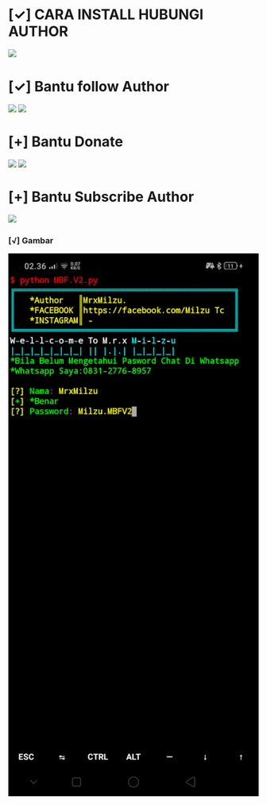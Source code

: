 # [✓] CARA INSTALL HUBUNGI AUTHOR
[![](https://img.shields.io/badge/Whatsapp-CHAT-red?logo=Whatsapp&logoColor=Brightgreen&labelColor=white)](https://wa.me/6283127768957?text=Halo+bang)

# [✓] Bantu follow Author
[![](https://img.shields.io/badge/Facebook-blue?logo=Facebook&logoColor=blue&labelColor=white)](https://www.facebook.com/100071637038126)
[![](https://img.shields.io/badge/Instagram-red?logo=Instagram&logoColor=red&labelColor=white)](https://www.instagram.com/milzu_tc_hacker/)

# [+] Bantu Donate
[![](https://img.shields.io/badge/DANA-blue?logo=DANA&logoColor=blue&labelColor=black)](https://link.dana.id/qr/3u8s8cbp)
[![](https://img.shields.io/badge/ShopePay-orange?logo=ShopePay&logoColor=blue&labelColor=white)](https://shp.ee/a8kx89x?smtt=0.0.9)

# [+] Bantu Subscribe Author
[![](https://img.shields.io/badge/YouTube-SUBSCRIBE-red?logo=&logoColor=Brightred&labelColor=white)](https://youtube.com/channel/UCqHIxnz-uxVzLXARplFzzqQ)

### [√] Gambar
<img width="2000px" src="/Screenshot_2021-09-04-02-36-29-44_84d3000e3f4017145260f7618db1d683.png">
